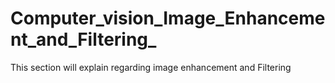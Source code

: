 # Computer_vision_Image_Enhancement_and_Filtering_
This section will explain regarding image enhancement and Filtering
